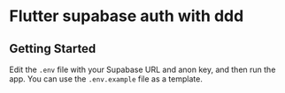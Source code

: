 # Flutter supabase auth with ddd

## Getting Started

Edit the `.env` file with your Supabase URL and anon key, and then run the app. You can use the `.env.example` file as a template.
